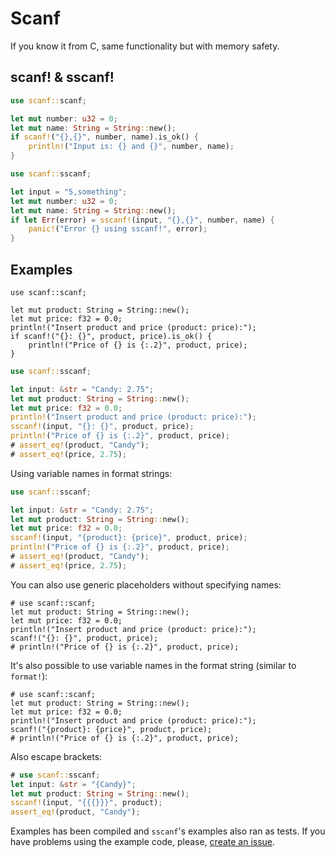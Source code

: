 # Scanf

If you know it from C, same functionality but with memory safety.

## scanf! & sscanf!

```rust
use scanf::scanf;

let mut number: u32 = 0;
let mut name: String = String::new();
if scanf!("{},{}", number, name).is_ok() {
    println!("Input is: {} and {}", number, name);
}
```

```rust
use scanf::sscanf;

let input = "5,something";
let mut number: u32 = 0;
let mut name: String = String::new();
if let Err(error) = sscanf!(input, "{},{}", number, name) {
    panic!("Error {} using sscanf!", error);
}
```

## Examples

```no_run
use scanf::scanf;

let mut product: String = String::new();
let mut price: f32 = 0.0;
println!("Insert product and price (product: price):");
if scanf!("{}: {}", product, price).is_ok() {
    println!("Price of {} is {:.2}", product, price);
}
```

```rust
use scanf::sscanf;

let input: &str = "Candy: 2.75";
let mut product: String = String::new();
let mut price: f32 = 0.0;
println!("Insert product and price (product: price):");
sscanf!(input, "{}: {}", product, price);
println!("Price of {} is {:.2}", product, price);
# assert_eq!(product, "Candy");
# assert_eq!(price, 2.75);
```

Using variable names in format strings:

```rust
use scanf::sscanf;

let input: &str = "Candy: 2.75";
let mut product: String = String::new();
let mut price: f32 = 0.0;
sscanf!(input, "{product}: {price}", product, price);
println!("Price of {} is {:.2}", product, price);
# assert_eq!(product, "Candy");
# assert_eq!(price, 2.75);
```

You can also use generic placeholders without specifying names:

```no_run
# use scanf::scanf;
let mut product: String = String::new();
let mut price: f32 = 0.0;
println!("Insert product and price (product: price):");
scanf!("{}: {}", product, price);
# println!("Price of {} is {:.2}", product, price);
```

It's also possible to use variable names in the format string (similar to `format!`):

```no_run
# use scanf::scanf;
let mut product: String = String::new();
let mut price: f32 = 0.0;
println!("Insert product and price (product: price):");
scanf!("{product}: {price}", product, price);
# println!("Price of {} is {:.2}", product, price);
```

Also escape brackets:

```rust
# use scanf::sscanf;
let input: &str = "{Candy}";
let mut product: String = String::new();
sscanf!(input, "{{{}}}", product);
assert_eq!(product, "Candy");
```

Examples has been compiled and `sscanf`'s examples also ran as tests.
If you have problems using the example code, please, [create an issue](https://github.com/jhg/scanf-rs/issues?q=is%3Aissue).
